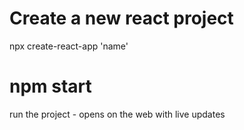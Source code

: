 # Create a new react project
npx create-react-app 'name'

# npm start
run the project - opens on the web with live updates
